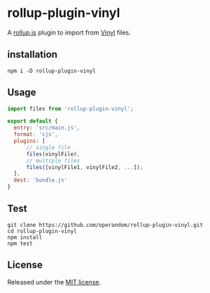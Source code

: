 rollup-plugin-vinyl
===================

A [rollup.js](http://rollupjs.org) plugin to import from [Vinyl](https://github.com/gulpjs/vinyl) files.

installation
------------

```Shell
npm i -D rollup-plugin-vinyl
```


Usage
-----

```javascript
import files from 'rollup-plugin-vinyl';

export default {
  entry: 'src/main.js',
  format: 'cjs',
  plugins: [
      // single file
      files(vinylFile),
      // multiple files
      files([vinylFile1, vinylFile2, ...]);
  ],
  dest: 'bundle.js'
}
```

Test
----
```Shell
git clone https://github.com/operandom/rollup-plugin-vinyl.git
cd rollup-plugin-vinyl
npm install
npm test
```

License
-------

Released under the [MIT license](LICENSE.md).
